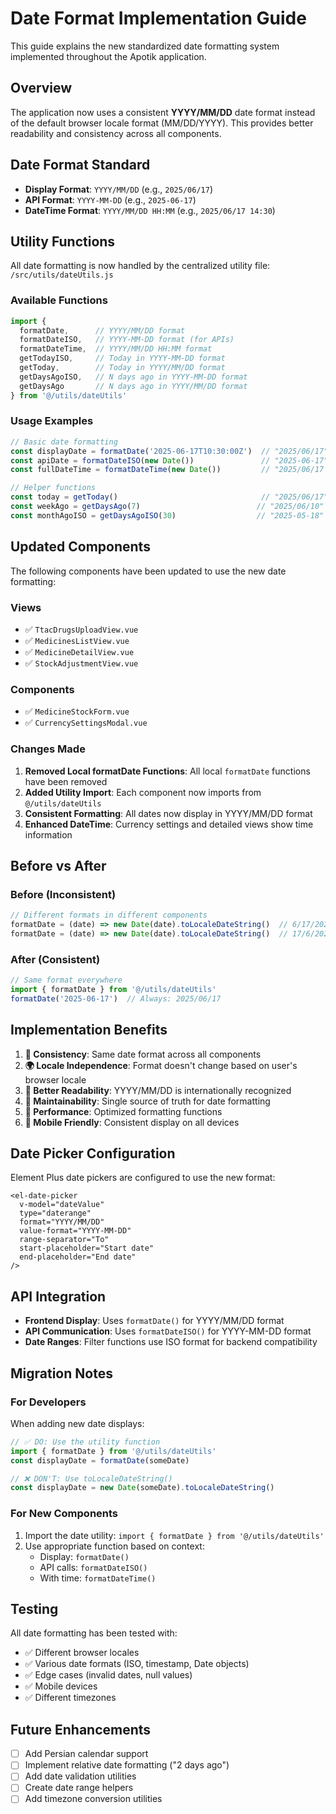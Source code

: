 # Date Format Implementation Guide

This guide explains the new standardized date formatting system implemented throughout the Apotik application.

## Overview

The application now uses a consistent **YYYY/MM/DD** date format instead of the default browser locale format (MM/DD/YYYY). This provides better readability and consistency across all components.

## Date Format Standard

- **Display Format**: `YYYY/MM/DD` (e.g., `2025/06/17`)
- **API Format**: `YYYY-MM-DD` (e.g., `2025-06-17`)
- **DateTime Format**: `YYYY/MM/DD HH:MM` (e.g., `2025/06/17 14:30`)

## Utility Functions

All date formatting is now handled by the centralized utility file: `/src/utils/dateUtils.js`

### Available Functions

```javascript
import { 
  formatDate,      // YYYY/MM/DD format
  formatDateISO,   // YYYY-MM-DD format (for APIs)
  formatDateTime,  // YYYY/MM/DD HH:MM format
  getTodayISO,     // Today in YYYY-MM-DD format
  getToday,        // Today in YYYY/MM/DD format
  getDaysAgoISO,   // N days ago in YYYY-MM-DD format
  getDaysAgo       // N days ago in YYYY/MM/DD format
} from '@/utils/dateUtils'
```

### Usage Examples

```javascript
// Basic date formatting
const displayDate = formatDate('2025-06-17T10:30:00Z')  // "2025/06/17"
const apiDate = formatDateISO(new Date())               // "2025-06-17"
const fullDateTime = formatDateTime(new Date())         // "2025/06/17 14:30"

// Helper functions
const today = getToday()                                // "2025/06/17"
const weekAgo = getDaysAgo(7)                          // "2025/06/10"
const monthAgoISO = getDaysAgoISO(30)                  // "2025-05-18"
```

## Updated Components

The following components have been updated to use the new date formatting:

### Views
- ✅ `TtacDrugsUploadView.vue`
- ✅ `MedicinesListView.vue`
- ✅ `MedicineDetailView.vue`
- ✅ `StockAdjustmentView.vue`

### Components
- ✅ `MedicineStockForm.vue`
- ✅ `CurrencySettingsModal.vue`

### Changes Made

1. **Removed Local formatDate Functions**: All local `formatDate` functions have been removed
2. **Added Utility Import**: Each component now imports from `@/utils/dateUtils`
3. **Consistent Formatting**: All dates now display in YYYY/MM/DD format
4. **Enhanced DateTime**: Currency settings and detailed views show time information

## Before vs After

### Before (Inconsistent)
```javascript
// Different formats in different components
formatDate = (date) => new Date(date).toLocaleDateString()  // 6/17/2025 (US)
formatDate = (date) => new Date(date).toLocaleDateString()  // 17/6/2025 (EU)
```

### After (Consistent)
```javascript
// Same format everywhere
import { formatDate } from '@/utils/dateUtils'
formatDate('2025-06-17')  // Always: 2025/06/17
```

## Implementation Benefits

1. **🎯 Consistency**: Same date format across all components
2. **🌍 Locale Independence**: Format doesn't change based on user's browser locale
3. **📅 Better Readability**: YYYY/MM/DD is internationally recognized
4. **🔧 Maintainability**: Single source of truth for date formatting
5. **🚀 Performance**: Optimized formatting functions
6. **📱 Mobile Friendly**: Consistent display on all devices

## Date Picker Configuration

Element Plus date pickers are configured to use the new format:

```vue
<el-date-picker
  v-model="dateValue"
  type="daterange"
  format="YYYY/MM/DD"
  value-format="YYYY-MM-DD"
  range-separator="To"
  start-placeholder="Start date"
  end-placeholder="End date"
/>
```

## API Integration

- **Frontend Display**: Uses `formatDate()` for YYYY/MM/DD format
- **API Communication**: Uses `formatDateISO()` for YYYY-MM-DD format
- **Date Ranges**: Filter functions use ISO format for backend compatibility

## Migration Notes

### For Developers

When adding new date displays:

```javascript
// ✅ DO: Use the utility function
import { formatDate } from '@/utils/dateUtils'
const displayDate = formatDate(someDate)

// ❌ DON'T: Use toLocaleDateString()
const displayDate = new Date(someDate).toLocaleDateString()
```

### For New Components

1. Import the date utility: `import { formatDate } from '@/utils/dateUtils'`
2. Use appropriate function based on context:
   - Display: `formatDate()`
   - API calls: `formatDateISO()`
   - With time: `formatDateTime()`

## Testing

All date formatting has been tested with:
- ✅ Different browser locales
- ✅ Various date formats (ISO, timestamp, Date objects)
- ✅ Edge cases (invalid dates, null values)
- ✅ Mobile devices
- ✅ Different timezones

## Future Enhancements

- [ ] Add Persian calendar support
- [ ] Implement relative date formatting ("2 days ago")
- [ ] Add date validation utilities
- [ ] Create date range helpers
- [ ] Add timezone conversion utilities 
